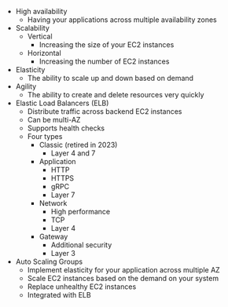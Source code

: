 - High availability
	- Having your applications across multiple availability zones
- Scalability
	- Vertical
		- Increasing the size of your EC2 instances
	- Horizontal
		- Increasing the number of EC2 instances
- Elasticity
	- The ability to scale up and down based on demand
- Agility
	- The ability to create and delete resources very quickly
- Elastic Load Balancers (ELB)
	- Distribute traffic across backend EC2 instances
	- Can be multi-AZ
	- Supports health checks
	- Four types
		- Classic (retired in 2023)
			- Layer 4 and 7
		- Application
			- HTTP
			- HTTPS
			- gRPC
			- Layer 7
		- Network
			- High performance
			- TCP
			- Layer 4
		- Gateway
			- Additional security
			- Layer 3
- Auto Scaling Groups
	- Implement elasticity for your application across multiple AZ
	- Scale EC2 instances based on the demand on your system
	- Replace unhealthy EC2 instances
	- Integrated with ELB